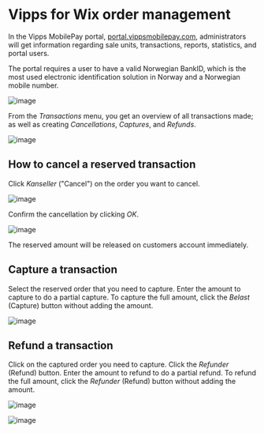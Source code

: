 <!-- START_METADATA
---
title: Vipps for Wix order management
sidebar_label: Order management
sidebar_position: 20
description: Get information regarding sale units, transactions, reports, statistics and portal users with Wix order management.
pagination_next: null
pagination_prev: null
---
END_METADATA -->

# Vipps for Wix order management

In the Vipps MobilePay portal, [portal.vippsmobilepay.com](https://portal.vippsmobilepay.com/), administrators will get information regarding sale units, transactions, reports, statistics, and portal users.

The portal requires a user to have a valid Norwegian BankID, which is the most used electronic identification solution in Norway and a Norwegian mobile number.

![image](https://user-images.githubusercontent.com/61109180/132350641-58dc7a2f-2142-4178-bbae-682d143d2963.png)

From the *Transactions* menu, you get an overview of all transactions made;
as well as creating *Cancellations*, *Captures*, and *Refunds*.

![image](https://user-images.githubusercontent.com/61109180/132350758-7d9df64f-0ae0-4ce0-9e88-296647f09aed.png)

## How to cancel a reserved transaction

Click *Kanseller* ("Cancel") on the order you want to cancel.

![image](https://user-images.githubusercontent.com/61109180/132351051-93cb5b48-df8c-427c-ad33-7d25c8a7fdb4.png)

Confirm the cancellation by clicking *OK*.

![image](https://user-images.githubusercontent.com/61109180/132351086-c66498fe-9a82-4a1d-8f9e-ecd1cbbf1723.png)

The reserved amount will be released on customers account immediately.

## Capture a transaction

Select the reserved order that you need to capture. Enter the amount to capture to do a partial capture. To capture the full amount, click the *Belast* (Capture) button without adding the amount.

![image](https://user-images.githubusercontent.com/61109180/132351253-5f2cee46-6ecf-445c-b9d5-2f4bdca40aad.png)

## Refund a transaction

Click on the captured order you need to capture. Click the *Refunder* (Refund) button. Enter the amount to refund to do a partial refund. To refund the full amount, click the *Refunder* (Refund) button without adding the amount.

![image](https://user-images.githubusercontent.com/61109180/132351313-3c28ca11-358a-4499-b501-14a6a1800d31.png)

![image](https://user-images.githubusercontent.com/61109180/132351329-85c7d136-92d3-45d0-a389-e38b3112190f.png)

